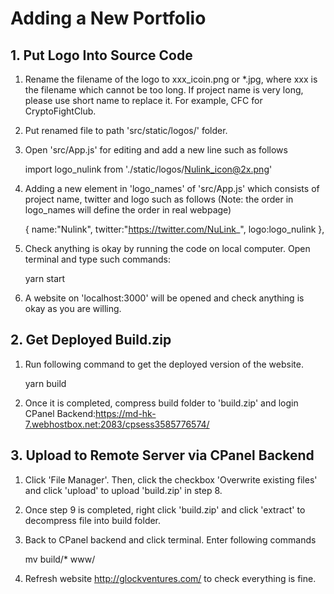 
# Adding a New Portfolio 
## 1. Put Logo Into Source Code
1. Rename the filename of the logo to xxx_icoin.png or *.jpg, where xxx is the filename which cannot be too long. If project name is very long, please use short name to replace it. For example, CFC for CryptoFightClub.
2. Put renamed file to path 'src/static/logos/' folder.
3. Open 'src/App.js' for editing and add a new line such as follows 


    import logo_nulink from './static/logos/Nulink_icon@2x.png'

4. Adding a new element in 'logo_names' of 'src/App.js' which consists of project name, twitter and logo such as follows (Note: the order in logo_names will define the order in real webpage)

    
    {
        name:"Nulink",
        twitter:"https://twitter.com/NuLink_",
        logo:logo_nulink
    },
    
5. Check anything is okay by running the code on local computer. Open terminal and type such commands: 

    yarn start

6. A website on 'localhost:3000' will be opened and check anything is okay as you are willing. 

## 2. Get Deployed Build.zip

1. Run following command to get the deployed version of the website.

    
    yarn build

2. Once it is completed, compress build folder to 'build.zip' and login CPanel Backend:https://md-hk-7.webhostbox.net:2083/cpsess3585776574/

## 3. Upload to Remote Server via CPanel Backend

1. Click 'File Manager'. Then, click the checkbox 'Overwrite existing files' and click 'upload' to upload 'build.zip' in step 8.
2. Once step 9 is completed, right click 'build.zip' and click 'extract' to decompress file into build folder.
3. Back to CPanel backend and click terminal. Enter following commands

      
      mv build/* www/

4. Refresh website http://glockventures.com/ to check everything is fine.
   